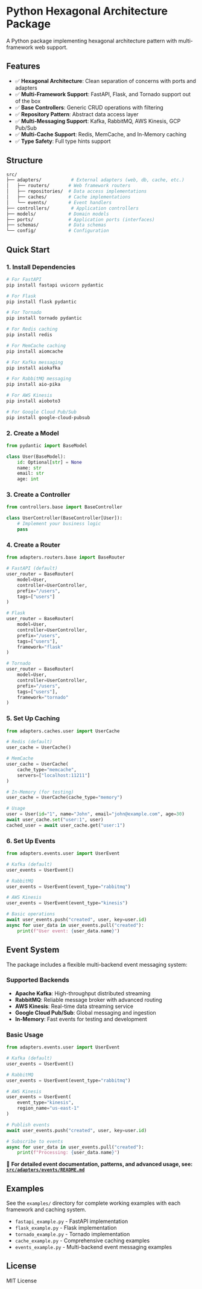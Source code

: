 # Python Hexagonal Architecture Package

A Python package implementing hexagonal architecture pattern with multi-framework web support.

## Features

- ✅ **Hexagonal Architecture**: Clean separation of concerns with ports and adapters
- ✅ **Multi-Framework Support**: FastAPI, Flask, and Tornado support out of the box
- ✅ **Base Controllers**: Generic CRUD operations with filtering
- ✅ **Repository Pattern**: Abstract data access layer
- ✅ **Multi-Messaging Support**: Kafka, RabbitMQ, AWS Kinesis, GCP Pub/Sub
- ✅ **Multi-Cache Support**: Redis, MemCache, and In-Memory caching
- ✅ **Type Safety**: Full type hints support

## Structure

```bash
src/
├── adapters/           # External adapters (web, db, cache, etc.)
│   ├── routers/       # Web framework routers
│   ├── repositories/  # Data access implementations
│   ├── caches/        # Cache implementations
│   └── events/        # Event handlers
├── controllers/        # Application controllers
├── models/            # Domain models
├── ports/             # Application ports (interfaces)
├── schemas/           # Data schemas
└── config/            # Configuration
```

## Quick Start

### 1. Install Dependencies

```bash
# For FastAPI
pip install fastapi uvicorn pydantic

# For Flask
pip install flask pydantic

# For Tornado
pip install tornado pydantic

# For Redis caching
pip install redis

# For MemCache caching
pip install aiomcache

# For Kafka messaging
pip install aiokafka

# For RabbitMQ messaging
pip install aio-pika

# For AWS Kinesis
pip install aioboto3

# For Google Cloud Pub/Sub
pip install google-cloud-pubsub
```

### 2. Create a Model

```python
from pydantic import BaseModel

class User(BaseModel):
    id: Optional[str] = None
    name: str
    email: str
    age: int
```

### 3. Create a Controller

```python
from controllers.base import BaseController

class UserController(BaseController[User]):
    # Implement your business logic
    pass
```

### 4. Create a Router

```python
from adapters.routers.base import BaseRouter

# FastAPI (default)
user_router = BaseRouter(
    model=User,
    controller=UserController,
    prefix="/users",
    tags=["users"]
)

# Flask
user_router = BaseRouter(
    model=User,
    controller=UserController,
    prefix="/users",
    tags=["users"],
    framework="flask"
)

# Tornado
user_router = BaseRouter(
    model=User,
    controller=UserController,
    prefix="/users",
    tags=["users"],
    framework="tornado"
)
```

### 5. Set Up Caching

```python
from adapters.caches.user import UserCache

# Redis (default)
user_cache = UserCache()

# MemCache
user_cache = UserCache(
    cache_type="memcache",
    servers=["localhost:11211"]
)

# In-Memory (for testing)
user_cache = UserCache(cache_type="memory")

# Usage
user = User(id="1", name="John", email="john@example.com", age=30)
await user_cache.set("user:1", user)
cached_user = await user_cache.get("user:1")
```

### 6. Set Up Events

```python
from adapters.events.user import UserEvent

# Kafka (default)
user_events = UserEvent()

# RabbitMQ
user_events = UserEvent(event_type="rabbitmq")

# AWS Kinesis
user_events = UserEvent(event_type="kinesis")

# Basic operations
await user_events.push("created", user, key=user.id)
async for user_data in user_events.pull("created"):
    print(f"User event: {user_data.name}")
```

## Event System

The package includes a flexible multi-backend event messaging system:

### Supported Backends
- **Apache Kafka**: High-throughput distributed streaming
- **RabbitMQ**: Reliable message broker with advanced routing
- **AWS Kinesis**: Real-time data streaming service
- **Google Cloud Pub/Sub**: Global messaging and ingestion
- **In-Memory**: Fast events for testing and development

### Basic Usage

```python
from adapters.events.user import UserEvent

# Kafka (default)
user_events = UserEvent()

# RabbitMQ
user_events = UserEvent(event_type="rabbitmq")

# AWS Kinesis
user_events = UserEvent(
    event_type="kinesis",
    region_name="us-east-1"
)

# Publish events
await user_events.push("created", user, key=user.id)

# Subscribe to events
async for user_data in user_events.pull("created"):
    print(f"Processing: {user_data.name}")
```

📖 **For detailed event documentation, patterns, and advanced usage, see: [`src/adapters/events/README.md`](src/adapters/events/README.md)**

## Examples

See the `examples/` directory for complete working examples with each framework and caching system.

- `fastapi_example.py` - FastAPI implementation
- `flask_example.py` - Flask implementation  
- `tornado_example.py` - Tornado implementation
- `cache_example.py` - Comprehensive caching examples
- `events_example.py` - Multi-backend event messaging examples

## License

MIT License
